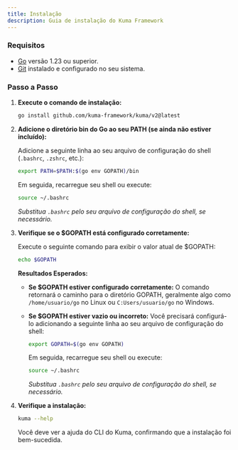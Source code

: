 ```yaml
---
title: Instalação
description: Guia de instalação do Kuma Framework
---
```


### Requisitos

- [Go](https://golang.org/dl/) versão 1.23 ou superior.
- [Git](https://git-scm.com/downloads) instalado e configurado no seu sistema.

### Passo a Passo

1. **Execute o comando de instalação:**

   ```bash
   go install github.com/kuma-framework/kuma/v2@latest
   ```

2. **Adicione o diretório bin do Go ao seu PATH (se ainda não estiver incluído):**

   Adicione a seguinte linha ao seu arquivo de configuração do shell (`.bashrc`, `.zshrc`, etc.):

   ```bash
   export PATH=$PATH:$(go env GOPATH)/bin
   ```

   Em seguida, recarregue seu shell ou execute:

   ```bash
   source ~/.bashrc
   ```

   _Substitua `.bashrc` pelo seu arquivo de configuração do shell, se necessário._

3. **Verifique se o \$GOPATH está configurado corretamente:**

   Execute o seguinte comando para exibir o valor atual de \$GOPATH:

   ```bash
   echo $GOPATH
   ```

   **Resultados Esperados:**

   - **Se \$GOPATH estiver configurado corretamente:** O comando retornará o caminho para o diretório GOPATH, geralmente algo como `/home/usuario/go` no Linux ou `C:Users/usuario/go` no Windows.
   - **Se \$GOPATH estiver vazio ou incorreto:** Você precisará configurá-lo adicionando a seguinte linha ao seu arquivo de configuração do shell:

     ```bash
     export GOPATH=$(go env GOPATH)
     ```

     Em seguida, recarregue seu shell ou execute:

     ```bash
     source ~/.bashrc
     ```

     _Substitua `.bashrc` pelo seu arquivo de configuração do shell, se necessário._

4. **Verifique a instalação:**

   ```bash
   kuma --help
   ```

   Você deve ver a ajuda do CLI do Kuma, confirmando que a instalação foi bem-sucedida.
